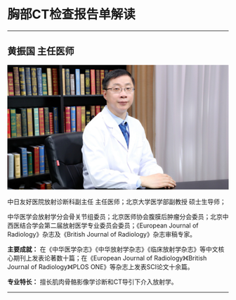 # 胸部CT检查报告单解读

---

## 黄振国 主任医师

![1679226829784](image/c04_056/1679226829784.png)

中日友好医院放射诊断科副主任 主任医师；北京大学医学部副教授 硕士生导师；

中华医学会放射学分会骨关节组委员；北京医师协会腹膜后肿瘤分会委员；北京中西医结合学会第二届放射医学专业委员会委员；《European Journal of Radiology》杂志及《British Journal of Radiology》杂志审稿专家。


**主要成就：** 在《中华医学杂志》《中华放射学杂志》《临床放射学杂志》等中文核心期刊上发表论著数十篇；在《European Journal of Radiology》《British Journal of Radiology》《PLOS ONE》等杂志上发表SCI论文十余篇。


**专业特长：** 擅长肌肉骨骼影像学诊断和CT导引下介入放射学。

---
